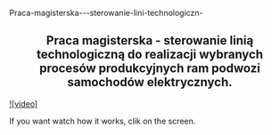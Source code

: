 Praca-magisterska---sterowanie-lini-technologiczn-
 <h2 align="center">  Praca magisterska - sterowanie linią technologiczną do realizacji wybranych procesów produkcyjnych ram podwozi samochodów elektrycznych. </h2>

[![video]](https://youtu.be/ptrcTcbF7wA)

If you want watch how it works, clik on the screen.
